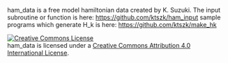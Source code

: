 ham_data is a free model hamiltonian data created by K. Suzuki.
  The input subroutine or function is here: https://github.com/ktszk/ham_input
  sample programs which generate H_k is here: https://github.com/ktszk/make_hk

<a rel="license" href="http://creativecommons.org/licenses/by/4.0/"><img alt="Creative Commons License" style="border-width:0" src="https://i.creativecommons.org/l/by/4.0/80x15.png" /></a><br /><span xmlns:dct="http://purl.org/dc/terms/" property="dct:title">ham_data</span> is licensed under a <a rel="license" href="http://creativecommons.org/licenses/by/4.0/">Creative Commons Attribution 4.0 International License</a>.
